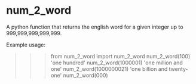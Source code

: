 num_2_word
==========

A python function that returns the english word for a given integer up to 999,999,999,999,999.

Example usage:

>>> from num_2_word import num_2_word
>>> num_2_word(100)
'one hundred'
>>> num_2_word(1000001)
'one million and one'
>>> num_2_word(1000000021)
'one billion and twenty-one'
>>> num_2_word(000)
